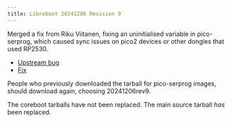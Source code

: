 ```yaml
---
title: Libreboot 20241206 Revision 9
---
```


Merged a fix from Riku Viitanen, fixing an uninitialised variable in
pico-serprog, which caused sync issues on pico2 devices or other dongles
that used RP2530.

* [Upstream bug](https://codeberg.org/Riku_V/pico-serprog/issues/3)
* [Fix](https://codeberg.org/libreboot/pico-serprog/commit/f6c0e3b15ca5de98ad6c46b11813ca7c7a93b796)

People who previously downloaded the tarball for pico-serprog images, should
download again, choosing 20241206rev9.

The coreboot tarballs have not been replaced. The main source tarball *has*
been replaced.
